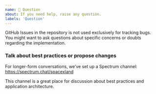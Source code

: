 ```yaml
---
name: 💬 Question
about: If you need help, raise any question.
labels: 'Question'
---
```


GitHub Issues in the repository is not used exclusively for tracking bugs. You might want to ask questions about specific concerns or doubts regarding the implementation.

### Talk about best practices or propose changes

For longer-form conversations, we’ve set up a Spectrum channel:
https://spectrum.chat/spacexland

This channel is a great place for discussion about best practices and application architecture.
